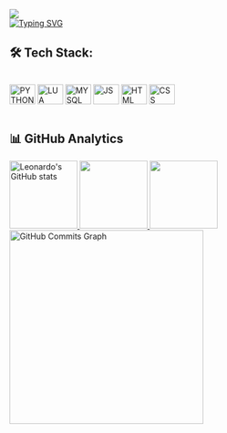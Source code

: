 ![](https://komarev.com/ghpvc/?username=leobalbo&label=VIEWS)<br>
[![Typing SVG](https://readme-typing-svg.herokuapp.com?font=orbitron&size=35&duration=4000&color=3382ed&center=true&vCenter=true&lines=Welcome+to+my+profile)](https://git.io/typing-svg)

## 🛠️ Tech Stack:
<div style="display: inline_block"><br>
 <img align="center" alt="PYTHON" height="35" width="45" src="https://cdn.jsdelivr.net/gh/devicons/devicon/icons/python/python-original.svg">
 <img align="center" alt="LUA" height="35" width="45" src="https://cdn.jsdelivr.net/gh/devicons/devicon/icons/lua/lua-original-wordmark.svg">
 <img align="center" alt="MYSQL" height="35" width="45" src="https://cdn.jsdelivr.net/gh/devicons/devicon/icons/mysql/mysql-original-wordmark.svg">
  <img align="center" alt="JS" height="35" width="45" src="https://cdn.jsdelivr.net/gh/devicons/devicon/icons/javascript/javascript-plain.svg">
 <img align="center" alt="HTML" height="35" width="45" src="https://cdn.jsdelivr.net/gh/devicons/devicon/icons/html5/html5-original.svg">
 <img align="center" alt="CSS" height="35" width="45" src="https://cdn.jsdelivr.net/gh/devicons/devicon/icons/css3/css3-original.svg">
</div><br>

## 📊 GitHub Analytics

<a href="http://www.github.com/leobalbo">
 <img height="119em" src="https://github-readme-stats.vercel.app/api?username=leobalbo&show_icons=true&hide=&count_private=true&title_color=3382ed&text_color=ffffff&icon_color=3382ed&bg_color=171717&hide_border=true&show_icons=true" alt="Leonardo's GitHub stats" />
  <img height="119em" src="https://github-readme-stats.vercel.app/api/top-langs/?username=leobalbo&layout=compact&title_color=3382ed&text_color=ffffff&icon_color=3382ed&bg_color=171717&hide_border=true&locale=en&custom_title=Top%20%Languages"/>
  <img height="119em" src="https://github-readme-streak-stats.herokuapp.com/?user=leobalbo&stroke=ffffff&background=171717&ring=3382ed&fire=3382ed&currStreakNum=ffffff&currStreakLabel=3382ed&sideNums=ffffff&sideLabels=ffffff&dates=ffffff&hide_border=true" />
</a>

<a href="http://www.github.com/leobalbo">
 <img height="340em" src="https://github-readme-activity-graph.vercel.app/graph?username=leobalbo&bg_color=171717&color=ffffff&line=3382ed&point=ffffff&area_color=171717&area=true&hide_border=true&custom_title=GitHub%20Commits%20Graph" alt="GitHub Commits Graph" /><br>
</a>
